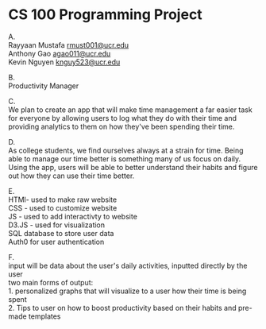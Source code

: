 # CS 100 Programming Project

A.  <br />
    Rayyaan Mustafa rmust001@ucr.edu<br />
    Anthony Gao agao011@ucr.edu<br />
    Kevin Nguyen knguy523@ucr.edu<br />
  
B.  <br />
Productivity Manager

C.  <br />
We plan to create an app that will make time management a far easier task for everyone by allowing users to log what they do with their time and providing analytics to them on how they've been spending their time.

D. <br /> 
As college students, we find ourselves always at a strain for time. Being able to manage our time better is something many of us focus on daily. Using the app, users will be able to better understand their habits and figure out how they can use their time better.

E.  <br />
    HTMl- used to make raw website<br />
    CSS - used to customize website<br />
    JS - used to add interactivty to website<br />
    D3.JS - used for visualization <br />
    SQL database to store user data<br />
    Auth0 for user authentication<br />
    
F. <br />
    input will be data about the user's daily activities, inputted directly by the user<br />
    two main forms of output:<br />
    1. personalized graphs that will visualize to a user how their time is being spent<br />
    2. Tips to user on how to boost productivity based on their habits and pre-made templates<br />

